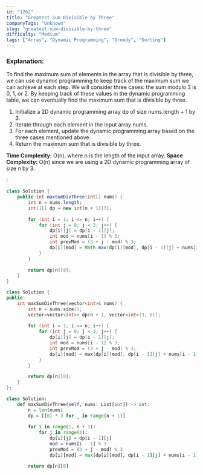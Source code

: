 ```yaml
---
id: "1262"
title: "Greatest Sum Divisible by Three"
companyTags: "Unknown"
slug: "greatest-sum-divisible-by-three"
difficulty: "Medium"
tags: ["Array", "Dynamic Programming", "Greedy", "Sorting"]
---
```


### Explanation:
To find the maximum sum of elements in the array that is divisible by three, we can use dynamic programming to keep track of the maximum sum we can achieve at each step. We will consider three cases: the sum modulo 3 is 0, 1, or 2. By keeping track of these values in the dynamic programming table, we can eventually find the maximum sum that is divisible by three.

1. Initialize a 2D dynamic programming array dp of size nums.length + 1 by 3.
2. Iterate through each element in the input array nums.
3. For each element, update the dynamic programming array based on the three cases mentioned above.
4. Return the maximum sum that is divisible by three.

**Time Complexity:** O(n), where n is the length of the input array.
**Space Complexity:** O(n) since we are using a 2D dynamic programming array of size n by 3.

:

```java
class Solution {
    public int maxSumDivThree(int[] nums) {
        int n = nums.length;
        int[][] dp = new int[n + 1][3];
        
        for (int i = 1; i <= n; i++) {
            for (int j = 0; j < 3; j++) {
                dp[i][j] = dp[i - 1][j];
                int mod = nums[i - 1] % 3;
                int prevMod = (3 + j - mod) % 3;
                dp[i][mod] = Math.max(dp[i][mod], dp[i - 1][j] + nums[i - 1]);
            }
        }
        
        return dp[n][0];
    }
}
```

```cpp
class Solution {
public:
    int maxSumDivThree(vector<int>& nums) {
        int n = nums.size();
        vector<vector<int>> dp(n + 1, vector<int>(3, 0));
        
        for (int i = 1; i <= n; i++) {
            for (int j = 0; j < 3; j++) {
                dp[i][j] = dp[i - 1][j];
                int mod = nums[i - 1] % 3;
                int prevMod = (3 + j - mod) % 3;
                dp[i][mod] = max(dp[i][mod], dp[i - 1][j] + nums[i - 1]);
            }
        }
        
        return dp[n][0];
    }
};
```

```python
class Solution:
    def maxSumDivThree(self, nums: List[int]) -> int:
        n = len(nums)
        dp = [[0] * 3 for _ in range(n + 1)]
        
        for i in range(1, n + 1):
            for j in range(3):
                dp[i][j] = dp[i - 1][j]
                mod = nums[i - 1] % 3
                prevMod = (3 + j - mod) % 3
                dp[i][mod] = max(dp[i][mod], dp[i - 1][j] + nums[i - 1])
        
        return dp[n][0]
```